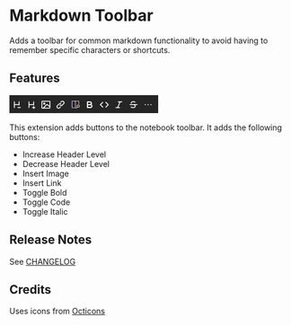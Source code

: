 # Markdown Toolbar

Adds a toolbar for common markdown functionality to avoid having to remember specific characters or shortcuts.

## Features

![Toolbar](images/toolbar.png)

This extension adds buttons to the notebook toolbar. It adds the following buttons:

- Increase Header Level
- Decrease Header Level
- Insert Image
- Insert Link
- Toggle Bold
- Toggle Code
- Toggle Italic

## Release Notes

See [CHANGELOG](CHANGELOG.md)

## Credits

Uses icons from [Octicons](https://primer.style/octicons/)
